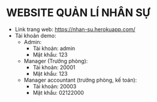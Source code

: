 # WEBSITE QUẢN LÍ NHÂN SỰ
- Link trang web: https://nhan-su.herokuapp.com/
- Tài khoản demo:
  + Admin:
    - Tài khoản: admin
    - Mật khẩu: 123
  + Manager (Trưởng phòng):
    - Tài khoản: 20001
    - Mật khẩu: 123
  + Manager accountant (trưởng phòng, kế toán):
    - Tài khoản: 20003
    - Mật khẩu: 02122000
